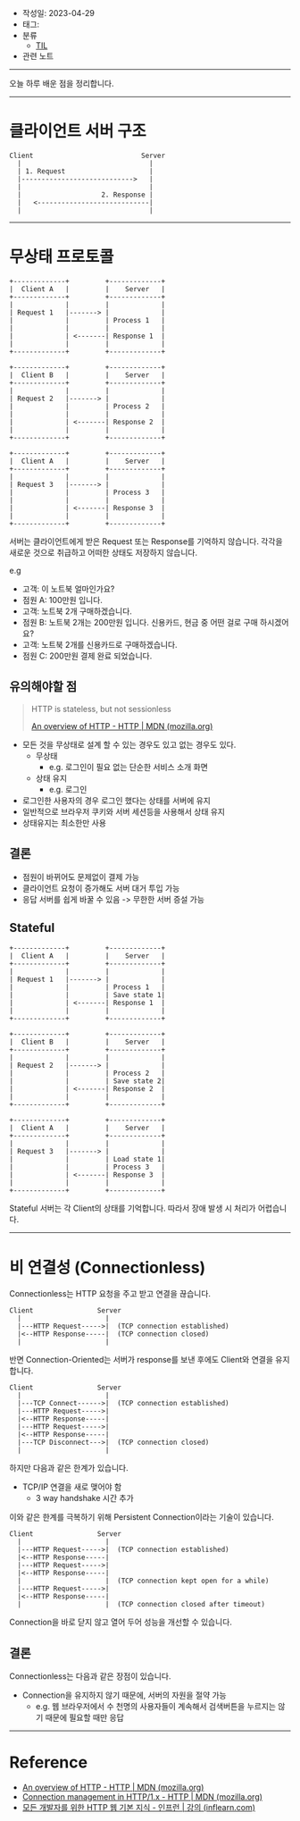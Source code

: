- 작성일: 2023-04-29
- 태그: 
- 분류
	- [TIL](TIL.md)
- 관련 노트

---

오늘 하루 배운 점을 정리합니다.

---

# 클라이언트 서버 구조

```
Client                           Server
  |                                |
  | 1. Request                     |
  |---------------------------->   |
  |                                | 
  |                    2. Response |
  |   <----------------------------|
  |                                | 
```

---
# 무상태 프로토콜


```
+-------------+         +-------------+
|  Client A   |         |    Server   |
+-------------+         +-------------+
|             |         |             |
| Request 1   |-------> |             |
|             |         | Process 1   |
|             |         |             |
|             | <-------| Response 1  |
|             |         |             |
+-------------+         +-------------+

+-------------+         +-------------+
|  Client B   |         |    Server   |
+-------------+         +-------------+
|             |         |             |
| Request 2   |-------> |             |
|             |         | Process 2   |
|             |         |             |
|             | <-------| Response 2  |
|             |         |             |
+-------------+         +-------------+

+-------------+         +-------------+
|  Client A   |         |    Server   |
+-------------+         +-------------+
|             |         |             |
| Request 3   |-------> |             |
|             |         | Process 3   |
|             |         |             |
|             | <-------| Response 3  |
|             |         |             |
+-------------+         +-------------+
```

서버는 클라이언트에게 받은 Request 또는 Response를 기억하지 않습니다. 각각을 새로운 것으로 취급하고 어떠한 상태도 저장하지 않습니다.

e.g
- 고객: 이 노트북 얼마인가요?
- 점원 A: 100만원 입니다.
- 고객: 노트북 2개 구매하겠습니다.
- 점원 B: 노트북 2개는 200만원 입니다. 신용카드, 현금 중 어떤 걸로 구매 하시겠어요?
- 고객: 노트북 2개를 신용카드로 구매하겠습니다.
- 점원 C: 200만원 결제 완료 되었습니다.

## 유의해야할 점

> HTTP is stateless, but not sessionless
> 
> [An overview of HTTP - HTTP | MDN (mozilla.org)](https://developer.mozilla.org/en-US/docs/Web/HTTP/Overview#http_is_stateless_but_not_sessionless)

- 모든 것을 무상태로 설계 할 수 있는 경우도 있고 없는 경우도 있다.
	- 무상태
		- e.g. 로그인이 필요 없는 단순한 서비스 소개 화면
	- 상태 유지
		- e.g. 로그인
- 로그인한 사용자의 경우 로그인 했다는 상태를 서버에 유지
- 일반적으로 브라우저 쿠키와 서버 세션등을 사용해서 상태 유지
- 상태유지는 최소한만 사용

## 결론

- 점원이 바뀌어도 문제없이 결제 가능
- 클라이언트 요청이 증가해도 서버 대거 투입 가능
- 응답 서버를 쉽게 바꿀 수 있음 -> 무한한 서버 증설 가능

## Stateful

```
+-------------+         +-------------+
|  Client A   |         |    Server   |
+-------------+         +-------------+
|             |         |             |
| Request 1   |-------> |             |
|             |         | Process 1   |
|             |         | Save state 1|
|             | <-------| Response 1  |
|             |         |             |
+-------------+         +-------------+

+-------------+         +-------------+
|  Client B   |         |    Server   |
+-------------+         +-------------+
|             |         |             |
| Request 2   |-------> |             |
|             |         | Process 2   |
|             |         | Save state 2|
|             | <-------| Response 2  |
|             |         |             |
+-------------+         +-------------+

+-------------+         +-------------+
|  Client A   |         |    Server   |
+-------------+         +-------------+
|             |         |             |
| Request 3   |-------> |             |
|             |         | Load state 1|
|             |         | Process 3   |
|             | <-------| Response 3  |
|             |         |             |
+-------------+         +-------------+
```

Stateful 서버는 각 Client의 상태를 기억합니다. 따라서 장애 발생 시 처리가 어렵습니다.

---
# 비 연결성 (Connectionless)

Connectionless는 HTTP 요청을 주고 받고 연결을 끊습니다.

```
Client                Server
  |                     |
  |---HTTP Request----->|  (TCP connection established)
  |<--HTTP Response-----|  (TCP connection closed)
  |                     |
```

반면  Connection-Oriented는 서버가 response를 보낸 후에도 Client와 연결을 유지합니다.

```
Client                Server
  |                     |
  |---TCP Connect------>|  (TCP connection established)
  |---HTTP Request----->|  
  |<--HTTP Response-----|  
  |---HTTP Request----->|  
  |<--HTTP Response-----|  
  |---TCP Disconnect--->|  (TCP connection closed)
  |                     |
```

하지만 다음과 같은 한계가 있습니다.

- TCP/IP 연결을 새로 맺어야 함
	- 3 way handshake 시간 추가

이와 같은 한계를 극복하기 위해 Persistent Connection이라는 기술이 있습니다.

```
Client                Server
  |                     |
  |---HTTP Request----->|  (TCP connection established)
  |<--HTTP Response-----|  
  |---HTTP Request----->|  
  |<--HTTP Response-----|  
  |                     |  (TCP connection kept open for a while)
  |---HTTP Request----->|  
  |<--HTTP Response-----|  
  |                     |  (TCP connection closed after timeout)
```

Connection을 바로 닫지 않고 열어 두어 성능을 개선할 수 있습니다.

## 결론

Connectionless는 다음과 같은 장점이 있습니다.

- Connection을 유지하지 않기 때문에, 서버의 자원을 절약 가능
	- e.g. 웹 브라우저에서 수 천명의 사용자들이 계속해서 검색버튼을 누르지는 않기 때문에 필요할 때만 응답
 
---
# Reference

- [An overview of HTTP - HTTP | MDN (mozilla.org)](https://developer.mozilla.org/en-US/docs/Web/HTTP/Overview)
- [Connection management in HTTP/1.x - HTTP | MDN (mozilla.org)](https://developer.mozilla.org/en-US/docs/Web/HTTP/Connection_management_in_HTTP_1.x)
- [모든 개발자를 위한 HTTP 웹 기본 지식 - 인프런 | 강의 (inflearn.com)](https://www.inflearn.com/course/http-%EC%9B%B9-%EB%84%A4%ED%8A%B8%EC%9B%8C%ED%81%AC)